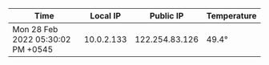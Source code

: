 | Time     | Local IP | Public IP | Temperature |
| ----------- | ----------- | ----------- | ----------- |
| Mon 28 Feb 2022 05:30:02 PM +0545      | 10.0.2.133     | 122.254.83.126  | 49.4° |
